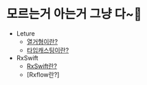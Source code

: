 # 모르는거 아는거 그냥 다~🥶
* Leture
   - [열거형이란?](.https://github.com/ssyy0122/TIL/blob/master/Swift/type_casting.md)
   - [타입캐스팅이란?](.https://github.com/ssyy0122/TIL/blob/master/Swift/%EC%97%B4%EA%B1%B0%ED%98%95(enum).md)
* RxSwift
   - [RxSwift란?](.https://github.com/ssyy0122/TIL/blob/master/Swift/Rxswift_basic.md)
   - [Rxflow란?]

